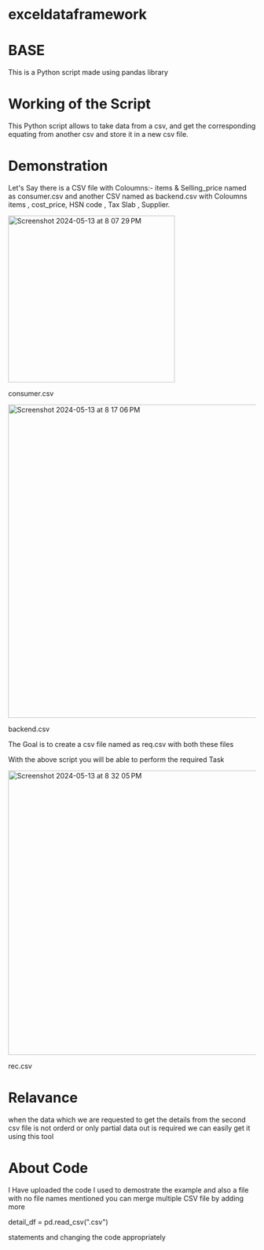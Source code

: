 # exceldataframework

# BASE

This is a Python script made using pandas library

# Working of the Script

This Python script allows to take data from a csv, and get the corresponding equating from another csv and store it in a new csv file. 


# Demonstration

Let's Say there is a CSV file with Coloumns:- items & Selling_price  named as consumer.csv and another CSV named as backend.csv with Coloumns items , cost_price, HSN code , Tax Slab , Supplier.

<img width="339" alt="Screenshot 2024-05-13 at 8 07 29 PM" src="https://github.com/bnkd/exceldataframework/assets/107197651/31ddaebc-8b6d-4886-87c3-c7719000a6cc">


consumer.csv


<img width="637" alt="Screenshot 2024-05-13 at 8 17 06 PM" src="https://github.com/bnkd/exceldataframework/assets/107197651/ac96e2ec-1ec9-430d-8631-4078418f1746">



backend.csv




The Goal is to create a csv file named as req.csv with both these files

With the above script you will be able to perform the required Task



<img width="578" alt="Screenshot 2024-05-13 at 8 32 05 PM" src="https://github.com/bnkd/exceldataframework/assets/107197651/c935b9e6-d972-4e7f-a6e1-2ae0fed698f5">





rec.csv





# Relavance

when the data which we are requested to get the details from the second csv file is not orderd or only partial data out is required we can easily get it using this tool



# About Code
I Have uploaded the code I used to demostrate the example and also a file with no file names mentioned 
you can merge multiple CSV file by adding more 

detail_df = pd.read_csv(".csv")

statements and changing the code appropriately

